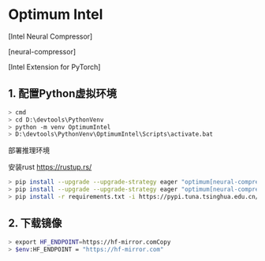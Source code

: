 
# Optimum Intel


[Intel Neural Compressor]

[neural-compressor]

[Intel Extension for PyTorch]

## 1. 配置Python虚拟环境

```bash
> cmd
> cd D:\devtools\PythonVenv
> python -m venv OptimumIntel
> D:\devtools\PythonVenv\OptimumIntel\Scripts\activate.bat
```

部署推理环境

安装rust https://rustup.rs/

```bash
> pip install --upgrade --upgrade-strategy eager "optimum[neural-compressor, ipex, openvino]"
> pip install --upgrade --upgrade-strategy eager "optimum[neural-compressor, openvino]"
> pip install -r requirements.txt -i https://pypi.tuna.tsinghua.edu.cn/simple
```

## 2. 下载镜像

```bash
> export HF_ENDPOINT=https://hf-mirror.comCopy
> $env:HF_ENDPOINT = "https://hf-mirror.com"
```

